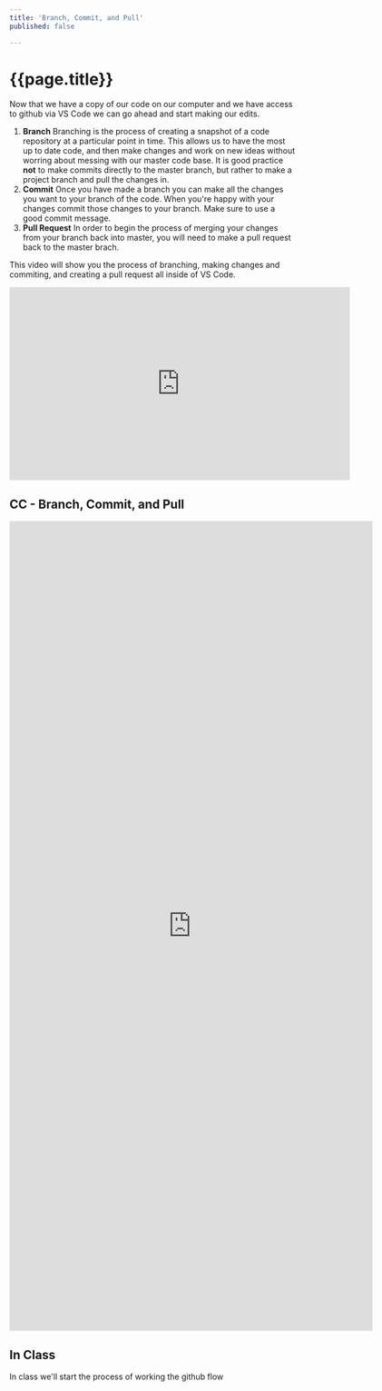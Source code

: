 ```yaml
---
title: 'Branch, Commit, and Pull'
published: false

---
```


# {{page.title}}

Now that we have a copy of our code on our computer and we have access to github via VS Code we can go ahead and start making our edits. 

1. **Branch** Branching is the process of creating a snapshot of a code repository at a particular point in time. This allows us to have the most up to date code, and then make changes and work on new ideas without worring about messing with our master code base. It is good practice **not** to make commits directly to the master branch, but rather to make a project branch and pull the changes in. 
2. **Commit** Once you have made a branch you can make all the changes you want to your branch of the code. When you're happy with your changes commit those changes to your branch. Make sure to use a good commit message.
3. **Pull Request** In order to begin the process of merging your changes from your branch back into master, you will need to make a pull request back to the master brach. 

This video will show you the process of branching, making changes and commiting, and creating a pull request all inside of VS Code.

<iframe width="600" height="340" src="https://www.youtube.com/embed/l1CmUOA9Dpg" frameborder="0" allow="accelerometer; autoplay; encrypted-media; gyroscope; picture-in-picture" allowfullscreen></iframe>

## CC - Branch, Commit, and Pull

<iframe src="https://docs.google.com/forms/d/e/1FAIpQLSeuzqlWvq3YOPAgzSueYyJqLKPPdgrVvE7Th09o1Q92VYBKig/viewform?embedded=true" width="640" height="1426" frameborder="0" marginheight="0" marginwidth="0">Loading...</iframe>

## In Class

In class we'll start the process of working the github flow